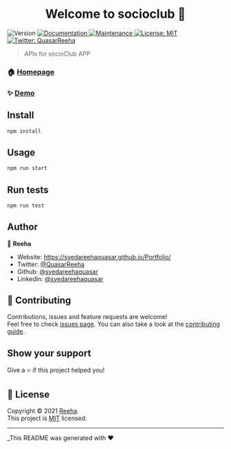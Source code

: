 <h1 align="center">Welcome to socioclub 👋</h1>
<p>
  <img alt="Version" src="https://img.shields.io/badge/version-1.0.0-blue.svg?cacheSeconds=2592000" />
  <a href="https://github.com/syedareehaquasar/SocioCLub#readme" target="_blank">
    <img alt="Documentation" src="https://img.shields.io/badge/documentation-yes-brightgreen.svg" />
  </a>
  <a href="https://github.com/syedareehaquasar/SocioCLub/graphs/commit-activity" target="_blank">
    <img alt="Maintenance" src="https://img.shields.io/badge/Maintained%3F-yes-green.svg" />
  </a>
  <a href="https://github.com/syedareehaquasar/SocioCLub/blob/master/LICENSE" target="_blank">
    <img alt="License: MIT" src="https://img.shields.io/github/license/syedareehaquasar/socioclub" />
  </a>
  <a href="https://twitter.com/QuasarReeha" target="_blank">
    <img alt="Twitter: QuasarReeha" src="https://img.shields.io/twitter/follow/QuasarReeha.svg?style=social" />
  </a>
</p>

> APIs for socioClub APP

### 🏠 [Homepage](https://github.com/syedareehaquasar/SocioCLub#readme)

### ✨ [Demo](https://socioclub-api.herokuapp.com/)

## Install

```sh
npm install
```

## Usage

```sh
npm run start
```

## Run tests

```sh
npm run test
```

## Author

👤 **Reeha**

* Website: https://syedareehaquasar.github.io/Portfolio/
* Twitter: [@QuasarReeha](https://twitter.com/QuasarReeha)
* Github: [@syedareehaquasar](https://github.com/syedareehaquasar)
* LinkedIn: [@syedareehaquasar](https://linkedin.com/in/syedareehaquasar)

## 🤝 Contributing

Contributions, issues and feature requests are welcome!<br />Feel free to check [issues page](https://github.com/syedareehaquasar/SocioCLub/issues). You can also take a look at the [contributing guide](https://github.com/syedareehaquasar/SocioCLub/blob/master/CONTRIBUTING.md).

## Show your support

Give a ⭐️ if this project helped you!

## 📝 License

Copyright © 2021 [Reeha](https://github.com/syedareehaquasar).<br />
This project is [MIT](https://github.com/syedareehaquasar/SocioCLub/blob/master/LICENSE) licensed.

***
_This README was generated with ❤️